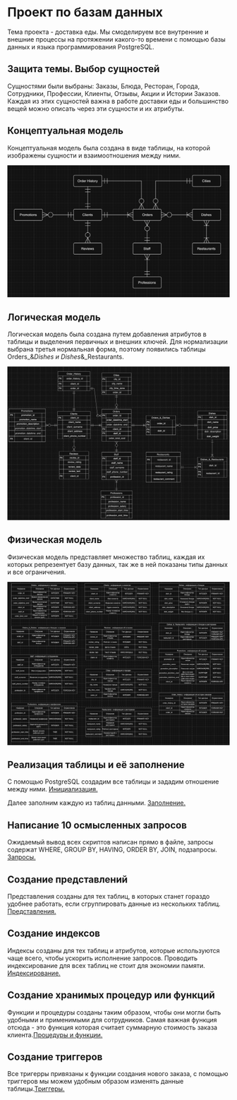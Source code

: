# Проект по базам данных
Тема проекта - доставка еды. Мы смоделируем все внутренние и внешние процессы на протяжении какого-то времени с помощью базы данных и языка программирования PostgreSQL.

## Защита темы. Выбор сущностей
Сущностями были выбраны: Заказы, Блюда, Ресторан, Города, Сотрудники, Профессии, Клиенты, Отзывы, Акции и Истории Заказов. Каждая из этих сущностей важна в работе доставки еды и большинство вещей можно описать через эти сущности и их атрибуты.

## Концептуальная модель
Концептуальная модель была создана в виде таблицы, на которой изображены сущности и взаимоотношения между ними.

![alt text](conceptual.png)

## Логическая модель
Логическая модель была создана путем добавления атрибутов в таблицы и выделения первичных и внешних ключей. Для нормализации выбрана третья нормальная форма, поэтому появились таблицы Orders_&_Dishes и Dishes_&_Restaurants.

![alt text](logical.png)

## Физическая модель 
Физическая модель представляет множество таблиц, каждая их которых репрезентует базу данных, так же в ней показаны типы данных и все ограничения.

![alt text](physical.png)

## Реализация таблицы и её заполнение
С помощью PostgreSQL создадим все таблицы и зададим отношение между ними. [Инициализация.](init.sql)

Далее заполним каждую из таблиц данными. [Заполнение.](insert.sql)

## Написание 10 осмысленных запросов
Ожидаемый вывод всех скриптов написан прямо в файле, запросы содержат WHERE, GROUP BY, HAVING, ORDER BY, JOIN, подзапросы. [Запросы.](queries.sql)

## Создание представлений
Представления созданы для тех таблиц, в которых станет гораздо удобнее работать, если сгруппировать данные из нескольких таблиц. [Представления.](view.sql)

## Создание индексов
Индексы созданы для тех таблиц и атрибутов, которые используются чаще всего, чтобы ускорить исполнение запросов. Проводить индексирование для всех таблиц не стоит для экономии памяти. [Индексирование.](index.sql)

## Создание хранимых процедур или функций
Функции и процедуры созданы таким образом, чтобы они могли быть удобными и применимыми для сотрудников. Самая важная функция отсюда - это функция которая считает суммарную стоимость заказа клиента.[Процедуры и функции.](functions_procedures.sql)

## Создание триггеров
Все тригерры привязаны к функции создания нового заказа, с помощью триггеров мы можем удобным образом изменять данные таблицы.[Триггеры.](triggers.sql)
